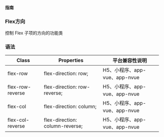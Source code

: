 #### <span class="text-lg text-gray-500 font-normal">指南</span>

<div class="w-screen"></div>

### Flex方向
<a-typography-text>
    控制 Flex 子项的方向的功能类
</a-typography-text>

<CssPrefix />

### 语法
| Class | Properties | 平台兼容性说明
| --- | --- | ---
| <a-link status="success">flex-row</a-link> | <a-link>flex-direction: row;</a-link> | H5、小程序、app-vue、app-nvue
| <a-link status="success">flex-row-reverse</a-link> | <a-link>flex-direction: row-reverse;</a-link> | H5、小程序、app-vue、app-nvue
| <a-link status="success">flex-col</a-link> | <a-link>flex-direction: column;</a-link> | H5、小程序、app-vue、app-nvue
| <a-link status="success">flex-col-reverse</a-link> | <a-link>flex-direction: column-reverse;</a-link> | H5、小程序、app-vue、app-nvue